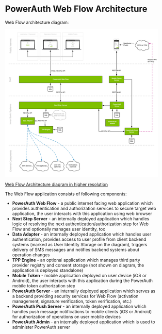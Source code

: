 # PowerAuth Web Flow Architecture

Web Flow architecture diagram:

![Web Flow Architecture](img/Web_Flow_Architecture.png)

[Web Flow Architecture diagram in higher resolution](./img/Web_Flow_Architecture.png)

The Web Flow application consists of following components:
* **PowerAuth Web Flow** - a public internet facing web application which provides authentication and authorization services to secure target web application, the user interacts with this application using web browser
* **Next Step Server** - an internally deployed application which handles logic of resolving the next authentication/authorization step for Web Flow and optionally manages user identity, too
* **Data Adapter** - an internally deployed application which handles user authentication, provides access to user profile from client backend systems (marked as User Identity Storage on the diagram), triggers delivery of SMS messages and notifies backend systems about operation changes
* **TPP Engine** - an optional application which manages third party provider registry and consent storage (not shown on diagram, the application is deployed standalone)    
* **Mobile Token** - mobile application deployed on user device (iOS or Android), the user interacts with this application during the PowerAuth mobile token authorization step
* **PowerAuth Server** - an internally deployed application which serves as a backend providing security services for Web Flow (activation management, signature verification, token verification, etc.)
* **PowerAuth Push Server** - an internally deployed application which handles push message notifications to mobile clients (iOS or Android) for authorization of operations on user mobile devices
* **PowerAuth Admin** - an internally deployed application which is used to administer PowerAuth server
